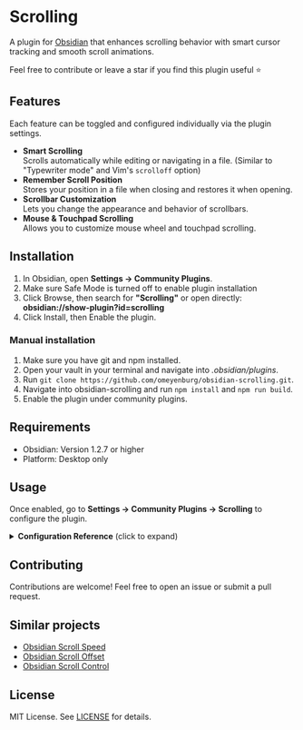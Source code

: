 # Scrolling

A plugin for [Obsidian](https://obsidian.md/) that enhances scrolling behavior with smart cursor tracking and smooth scroll animations.

Feel free to contribute or leave a star if you find this plugin useful ⭐

## Features

Each feature can be toggled and configured individually via the plugin settings.

- **Smart Scrolling**<br>Scrolls automatically while editing or navigating in a file. (Similar to "Typewriter mode" and Vim's `scrolloff` option)
- **Remember Scroll Position**<br>Stores your position in a file when closing and restores it when opening.
- **Scrollbar Customization**<br>Lets you change the appearance and behavior of scrollbars.
- **Mouse & Touchpad Scrolling**<br>Allows you to customize mouse wheel and touchpad scrolling.

## Installation

1. In Obsidian, open **Settings → Community Plugins**.
2. Make sure Safe Mode is turned off to enable plugin installation
3. Click Browse, then search for **"Scrolling"** or open directly:<br>**obsidian://show-plugin?id=scrolling**
4. Click Install, then Enable the plugin.

### Manual installation

1. Make sure you have git and npm installed.
2. Open your vault in your terminal and navigate into *.obsidian/plugins*.
3. Run `git clone https://github.com/omeyenburg/obsidian-scrolling.git`.
4. Navigate into obsidian-scrolling and run `npm install` and `npm run build`.
5. Enable the plugin under community plugins.

## Requirements

- Obsidian: Version 1.2.7 or higher
- Platform: Desktop only

## Usage

Once enabled, go to **Settings → Community Plugins → Scrolling** to configure the plugin.

<details>
<summary><strong>Configuration Reference</strong> (click to expand)</summary>

### Smart scrolling

- **Mode** (Default: Follow cursor)<br>- **Disabled**: Disables this feature.<br>- **Follow cursor**: Keeps the text cursor smoothly within a comfortable zone.<br>Also known as "Typewriter mode" or "Scrolloff".<br>- **Page jumping**: Reduces scrolling by jumping by whole pages at screen edges.
    - **Trigger distance** (Default: 75)<br>Defines at which distance from the center scrolling is triggered.
    - **Animation duration** (Default: 25)<br>Adjusts the speed of the scrolling animation.
    - **Dynamic animations** (Default: enabled)<br>If many scroll events happen quickly, skips animation frames to improve responsiveness.
    - **Trigger on mouse interactions** (Default: disabled)<br>Update when the text cursor is moved with the mouse.
        - **Trigger on mouse selection** (Default: disabled)<br>Also update when the mouse selects text.

### Remember scroll position

- **Enabled** (Default: disabled)<br>Saves your scroll position before closing a file and restores it when opening the file again.

### Scrollbar appearance

- **Show horizontal scrollbar in file tree** (Default: disabled)<br>Enables horizontal scrolling and shows a scrollbar in the file tree.
- **Scrollbar visibility** (Default: Always show scrollbar)<br>When to show the scrollbar in markdown/pdf files: always, while scrolling or never. *(Platform: Windows & Linux only)*
- **Scrollbar thickness** (Default: 12)<br>Sets the width of scrollbars in pixels. *(Platform: Linux only)*

### Mouse/Touchpad scrolling (Experimental)

- **Enabled** (Default: enabled)<br>Enables custom scroll behavior for mouse and touchpad input.
    - **Invert scroll direction** (Default: disabled)<br>Reverses the scroll direction.
    - **Scroll speed** (Default: 50)<br>Defines how far the page scrolls on mouse wheel input.
    - **Scroll smoothness** (Default: 75)<br>Determines the duration of the scrolling animation.
    - **Touchpad detection** (Default: enabled)<br>Detect touchpad input to provide smoother scrolling. *(Should work well with most devices)*
        - **Touchpad scroll speed** (Default: 50)<br>Adjusts how fast the page scrolls when usinga touchpad.
        - **Touchpad scroll smoothness** (Default: 75)<br>Controls scroll animation smoothness for touchpads.
        - **Touchpad friction threshold** (Default: 20)<br>Threshold between precise and smooth scrolling. Defines how much finger movement is needed before scrolling decelerates and stops.

</details>

## Contributing

Contributions are welcome! Feel free to open an issue or submit a pull request.

## Similar projects

- [Obsidian Scroll Speed](https://github.com/flolu/obsidian-scroll-speed)
- [Obsidian Scroll Offset](https://github.com/lijyze/scroll-offset)
- [Obsidian Scroll Control](https://github.com/zxai-io/obsidian-scroll-control)

## License

MIT License. See [LICENSE](LICENSE) for details.
